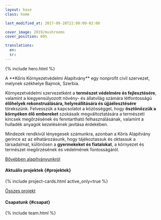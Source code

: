 ```yaml
---
layout: base
class: home

last_modified_at: 2017-09-28T22:00:00-02:00

cover_image: 2019/mushrooms
cover_position: 60%

translations:
  en:
  sr:
---
```

{% include hero.html %}

<div id="bemutatkozas" class="color--light-green content-block intro more-link" markdown="1">
A **Kőris Környezetvédelmi Alapítvány** egy nonprofit civil szervezet, melynek
székhelye Bajmok, Szerbia.

Környezetvédelmi szervezetként a **természet védelmére és fejlesztésére**,
valamint a kiegyensúlyozott növény- és állatvilág számára létfontosságú
**élőhelyek rekonstruálására, helyreállítására és újjáélesztésére** törekszünk.
Felvesszük a kapcsolatot a közösséggel, hogy **ösztönözzük a környéken élő
embereket** szokásaik megváltoztatására a természeti kincsek megőrzésének és
fenntartható felhasználásának, valamint a hulladék anyagok kezelésének javítása
érdekében.

Mindezek rendkívül lényegesek számunkra, azonban a Kőris Alapítvány gerince az
az elhatározásunk, hogy tájékoztassuk és oktassuk a társadalmat, különösen a
**gyermekeket és fiatalokat**, a környezet és természet megőrzésének és
védelmének fontosságáról.
</div>

[Bővebben alapítványunkról](/hu/rolunk/)

#### Aktuális projektek {#projektek}

<div class="more-link">
  {% include project-cards.html active_only=true %}
</div>

[Összes projekt](/hu/projektek/)

#### Csapatunk {#csapat}

{% include team.html %}
